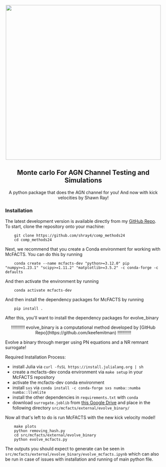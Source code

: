 <p align="center">
    <img width="500", src="logo2.png">
    <!-- put our logo here instead of google -->
</p>

<h2 align="center">
    <b>M</b>onte <b>c</b>arlo <b>F</b>or <b>A</b>GN <b>C</b>hannel <b>T</b>esting and <b>S</b>imulations
    <br>
    <!-- <a href="https://github.com/TeamLEGWORK/LEGWORK-paper">
        <img src="https://img.shields.io/badge/release paper-repo-blue.svg?style=flat&logo=GitHub" alt="Read the article"/>
    </a>
    <a href="https://codecov.io/gh/TeamLEGWORK/LEGWORK">
        <img src="https://codecov.io/gh/TeamLEGWORK/LEGWORK/branch/main/graph/badge.svg?token=FUG4RFYCWX"/>
    </a>
    <a href='https://legwork.readthedocs.io/en/latest/?badge=latest'>
        <img src='https://readthedocs.org/projects/legwork/badge/?version=latest' alt='Documentation Status' />
    </a>
    <a href="https://ascl.net/2111.007">
        <img src="https://img.shields.io/badge/ascl-2111.007-blue.svg?colorB=262255" alt="ascl:2111.007" />
    </a>
    <a href="mailto:tomjwagg@gmail.com?cc=kbreivik@flatironinstitute.org">
        <img src="https://img.shields.io/badge/contact-authors-blueviolet.svg?style=flat" alt="Email the authors"/>
    </a> -->
</h2>

<p align="center">
    A python package that does the AGN channel for you!    And now with kick velocities by Shawn Ray!
</p>

### Installation

The latest development version is available directly from my [GitHub Repo](https://github.com/shray4/comp_methods24). To start, clone the repository onto your machine:

```
    git clone https://github.com/shray4/comp_methods24
    cd comp_methods24
```
Next, we recommend that you create a Conda environment for working with McFACTS.
You can do this by running

```
    conda create --name mcfacts-dev "python>=3.12.0" pip "numpy>=1.23.1" "scipy>=1.11.2" "matplotlib>=3.5.2" -c conda-forge -c defaults

```

And then activate the environment by running

```
    conda activate mcfacts-dev
```

And then install the dependency packages for McFACTS by running
```
    pip install .
```
After this, you'll want to install the dependency packages for evolve_binary
<p align="center">
!!!!!!!!!!!  evolve_binary is a computational method developed by [GitHub Repo](https://github.com/keefemitman)  !!!!!!!!!!!
</p>

Evolve a binary through merger using PN equations and a NR remnant surrogate!

Required Installation Process:
- install Julia via `curl -fsSL https://install.julialang.org | sh`
- create a mcfacts-dev conda environment via `make setup` in your McFACTS repository
- activate the mcfacts-dev conda environment
- install `sxs` via `conda install -c conda-forge sxs numba::numba numba::llvmlite`
- install the other dependencies in `requirements.txt` with `conda`
- download `surrogate.joblib` from [this Google Drive](https://www.dropbox.com/scl/fo/p33rqfjew5vu5qzksu32w/AEr4moWujITfl46ezybjE1Q?rlkey=1lladw82d8twlpt2xi5hidscv&st=xctpnkyj&dl=0) and place in the following directory `src/mcfacts/external/evolve_binary/`


Now all that's left to do is run McFACTS with the new kick velocity model!

```
    make plots
    python removing_hash.py
    cd src/mcfacts/external/evolve_binary
    python evolve_mcfacts.py
```
The outputs you should expect to generate can be seen in `src/mcfacts/external/evolve_binary/evolve_mcfacts.ipynb` which can also be run in case of issues with installation and running of main python file.
